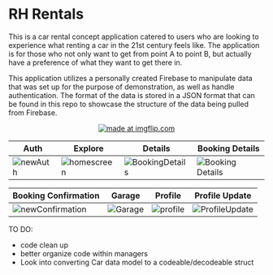 # RH Rentals
This is a car rental concept application catered to users who are looking to experience what renting a car in the 21st century feels like. The application is for those who not only want to get from point A to point B, but actually have a preference of what they want to get there in.

This application utilizes a personally created Firebase to manipulate data that was set up for the purpose of demonstration, as well as handle authentication. The format of the data is stored in a JSON format that can be found in this repo to showcase the structure of the data being pulled from Firebase.

<p align="center">
<a href="https://media.giphy.com/media/KH7dsj3c9fQS5DcsLZ/giphy.gif"><img src="https://media.giphy.com/media/KH7dsj3c9fQS5DcsLZ/giphy.gif" title="made at imgflip.com"/></a>
</p>

Auth | Explore | Details | Booking Details
--- | --- | --- |---
![newAuth](https://user-images.githubusercontent.com/18080330/72581397-36510b00-38ad-11ea-8d5b-2a6be526e5b6.png) | ![homescreen](https://user-images.githubusercontent.com/18080330/72213338-2f945380-34bb-11ea-89de-746fca29dc28.png) | ![BookingDetails](https://user-images.githubusercontent.com/18080330/72213361-cc56f100-34bb-11ea-8032-724a39965197.png) | ![Booking Details](https://user-images.githubusercontent.com/18080330/72213375-0c1dd880-34bc-11ea-914f-803f0c74b288.png)

Booking Confirmation | Garage | Profile | Profile Update
--- | --- | --- | ---
![newConfirmation](https://user-images.githubusercontent.com/18080330/72693421-bc17c500-3afe-11ea-8d41-83678b9ae5e0.png) | ![Garage](https://user-images.githubusercontent.com/18080330/72213414-78004100-34bc-11ea-9817-1df1abbc04dd.png) | ![profile](https://user-images.githubusercontent.com/18080330/72213416-83536c80-34bc-11ea-9e8f-927ec8aeac0b.png) | ![ProfileUpdate](https://user-images.githubusercontent.com/18080330/72213470-9450ad80-34bd-11ea-99b1-5badff622472.png)

TO DO:
 - code clean up
 - better organize code within managers
 - Look into converting Car data model to a codeable/decodeable struct 
